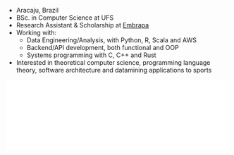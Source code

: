 * Aracaju, Brazil
* BSc. in Computer Science at UFS
* Research Assistant & Scholarship at [Embrapa](https://www.embrapa.br)
* Working with:
  - Data Engineering/Analysis, with Python, R, Scala and AWS
  - Backend/API development, both functional and OOP
  - Systems programming with C, C++ and Rust
* Interested in theoretical computer science, programming language theory, software architecture and
datamining applications to sports

![spotify-github-profile](music.svg)

<!---
![Pedro-V Status](https://github-readme-stats.vercel.app/api?username=Pedro-V&show_icons=true)[![Top Linguagens](https://github-readme-stats.vercel.app/api/top-langs/?username=Pedro-V&layout=compact)](https://github.com/anuraghazra/github-readme-stats)

<!---
Pedro-V/Pedro-V is a ✨ special ✨ repository because its `README.md` (this file) appears on your GitHub profile.
You can click the Preview link to take a look at your changes.
--->
